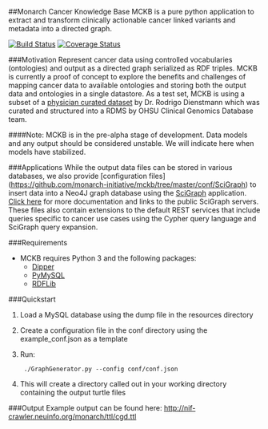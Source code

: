 ##Monarch Cancer Knowledge Base
MCKB is a pure python application to extract and transform clinically actionable cancer linked variants and metadata into a directed graph.

[![Build Status](https://travis-ci.org/monarch-initiative/mckb.svg?branch=master)](https://travis-ci.org/monarch-initiative/mckb)
[![Coverage Status](https://coveralls.io/repos/monarch-initiative/mckb/badge.svg)](https://coveralls.io/r/monarch-initiative/mckb)

###Motivation
Represent cancer data using controlled vocabularies (ontologies) and output as a directed graph serialized as RDF triples.  MCKB is currently a proof of concept to explore the benefits and challenges of mapping cancer data to available ontologies and storing both the output data and ontologies in a single datastore.  As a test set, MCKB is using a subset of a [physician curated dataset](https://www.synapse.org/#!Synapse:syn2370773/wiki/) by Dr. Rodrigo Dienstmann which was curated and structured into a RDMS by OHSU Clinical Genomics Database team.

####Note: MCKB is in the pre-alpha stage of development.  Data models and any output should be considered unstable.  We will indicate here when models have stabilized.

###Applications
While the output data files can be stored in various databases, we also provide [configuration files] (https://github.com/monarch-initiative/mckb/tree/master/conf/SciGraph) to insert data into a Neo4J graph database using the [SciGraph](https://github.com/SciGraph/SciGraph) application.  [Click here](https://github.com/monarch-initiative/mckb/tree/master/conf/SciGraph) for more documentation and links to the public SciGraph servers.  These files also contain extensions to the default REST services that include queries specific to cancer use cases using the Cypher query language and SciGraph query expansion.

###Requirements
* MCKB requires Python 3 and the following packages:
    * [Dipper](https://github.com/monarch-initiative/dipper)
    * [PyMySQL](https://github.com/PyMySQL/PyMySQL)
    * [RDFLib](https://github.com/RDFLib/rdflib)
    
###Quickstart

1. Load a MySQL database using the dump file in the resources directory
2. Create a configuration file in the conf directory using the example_conf.json as a template
3. Run:

        ./GraphGenerator.py --config conf/conf.json

4. This will create a directory called out in your working directory containing the output turtle files

###Output
Example output can be found here:
http://nif-crawler.neuinfo.org/monarch/ttl/cgd.ttl

